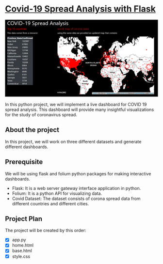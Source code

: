 # [Covid-19 Spread Analysis with Flask](https://data-flair.training/blogs/covid-19-spread-analysis-python/)

![img.png](img.png)

In this python project, we will implement a live dashboard for COVID 19 
spread analysis. This dashboard will provide many insightful visualizations 
for the study of coronavirus spread.

## About the project

In this project, we will work on three different datasets and generate 
different dashboards.

## Prerequisite

We will be using flask and folium python packages for making interactive dashboards.

- Flask: It is a web server gateway interface application in python.
- Folium: It is a python API for visualizing data. 
- Covid Dataset: The dataset consists of corona spread data from different 
  countries and different cities.
  
## Project Plan

The project will be created by this order:

- [X] app.py
- [X] home.html
- [X] base.html
- [X] style.css
